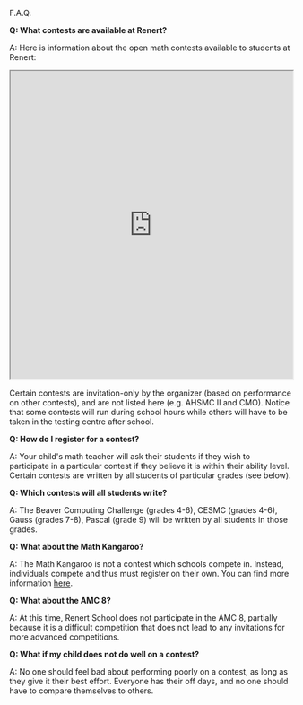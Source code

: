 F.A.Q.

<b>Q: What contests are available at Renert?</b>

A: Here is information about the open math contests available to students at Renert:

<iframe src="https://docs.google.com/spreadsheets/d/e/2PACX-1vQ46OO4Tc3ZQIvNprl0yX6_D5qmj5x6unprJbBAPH1ZFOUfYgFApba75UO3pmeTTx_R_YiXWOuxH44B/pubhtml?gid=1723870808&amp;single=true&amp;widget=true&amp;headers=false" width="100%" height = "550"></iframe>

Certain contests are invitation-only by the organizer (based on performance on other contests), and are not listed here (e.g. AHSMC II and CMO). Notice that some contests will run during school hours while others will have to be taken in the testing centre after school.

<b>Q: How do I register for a contest?</b>

A: Your child's math teacher will ask their students if they wish to participate in a particular contest if they believe it is within their ability level. Certain contests are written by all students of particular grades (see below). 

<b>Q: Which contests will all students write?</b>

A: The Beaver Computing Challenge (grades 4-6), CESMC (grades 4-6), Gauss (grades 7-8), Pascal (grade 9) will be written by all students in those grades.

<b>Q: What about the Math Kangaroo?</b>

A: The Math Kangaroo is not a contest which schools compete in. Instead, individuals compete and thus must register on their own. You can find more information <a href="https://mathkangaroo.ca/en">here</a>.

<b>Q: What about the AMC 8?</b>

A: At this time, Renert School does not participate in the AMC 8, partially because it is a difficult competition that does not lead to any invitations for more advanced competitions. 

<b>Q: What if my child does not do well on a contest?</b>

A: No one should feel bad about performing poorly on a contest, as long as they give it their best effort. Everyone has their off days, and no one should have to compare themselves to others.
